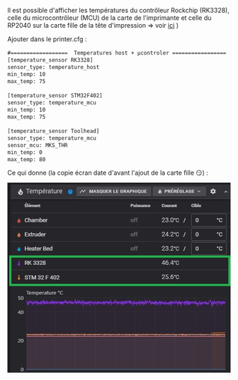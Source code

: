 Il est possible d'afficher les températures du contrôleur Rockchip (RK3328), celle du microcontrôleur (MCU) de la carte de l'imprimante et celle du RP2040 sur la carte fille de la tête d'impression
=> voir [ici](https://www.klipper3d.org/fr/Config_Reference.html#capteur-de-temperature-integre-au-microcontroleur) )

Ajouter dans le printer.cfg :
```
#==================  Temperatures host + μcontroler =================
[temperature_sensor RK3328]
sensor_type: temperature_host
min_temp: 10
max_temp: 75

[temperature_sensor STM32F402]
sensor_type: temperature_mcu
min_temp: 10
max_temp: 75

[temperature_sensor Toolhead]
sensor_type: temperature_mcu
sensor_mcu: MKS_THR
min_temp: 0
max_temp: 80
```

Ce qui donne (la copie écran date d'avant l'ajout de la carte fille 😏) :

![températures](../Images/mcu+controler-temperatures.jpg)

